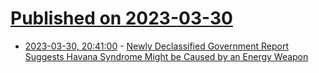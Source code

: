 # [Published on 2023-03-30](index.md)

* [2023-03-30, 20:41:00](https://soylentnews.org/article.pl?sid=23/03/30/1747245&from=rss) - [Newly Declassified Government Report Suggests Havana Syndrome Might be Caused by an Energy Weapon](https://soylentnews.org/article.pl?sid=23/03/30/1747245&from=rss)
